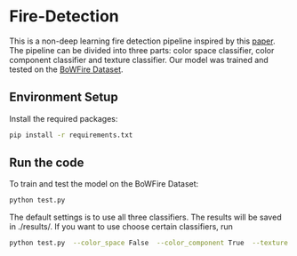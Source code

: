 # Fire-Detection

This is a non-deep learning fire detection pipeline inspired by this [paper](https://ieeexplore.ieee.org/abstract/document/7314551). The pipeline can be divided into three parts: color space classifier, color component classifier and texture classifier. Our model was trained and tested on the [BoWFire Dataset](https://bitbucket.org/gbdi/bowfire-dataset/src/master/).

## Environment Setup
Install the required packages:
```zsh
pip install -r requirements.txt
```

## Run the code
To train and test the model on the BoWFire Dataset:
```zsh
python test.py
```
The default settings is to use all three classifiers. The results will be saved in ./results/. If you want to use choose certain classifiers, run
```zsh
python test.py  --color_space False  --color_component True  --texture True
```
